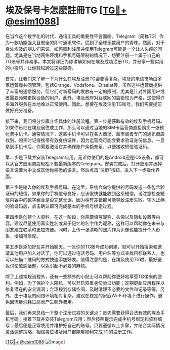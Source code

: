 # 埃及保号卡怎麽註冊TG [[TG💪+ @esim1088](https://t.me/s/esim1088)]

在当今这个数字化的时代，通讯工具的重要性不言而喻。Telegram（简称TG）作为一款功能强大且安全的即时通讯软件，受到了全球无数用户的青睐。然而，对于身处埃及的朋友们来说，如何顺利注册并使用Telegram可能是一个让人头疼的问题。尤其是在当地网络环境和手机号码限制的情况下，想要注册一个属于自己的TG账号并非易事。本文将详细为你讲解如何在埃及成功注册TG，并分享一些实用的小技巧，让你轻松跨过这些障碍。

首先，让我们来了解一下为什么在埃及注册TG会变得复杂。埃及的电信市场由多家运营商共同管理，包括Orange、Vodafone、Etisalat等。虽然这些运营商提供了丰富的通信服务，但它们对新号码的发放有一定的限制，尤其是针对外国用户或者需要频繁更换设备的用户。此外，埃及政府对互联网的监管较为严格，这使得许多海外服务在本地难以正常使用。因此，想要在埃及注册TG账号，我们需要提前做好充分准备。

接下来，我们将分步骤介绍具体的注册流程。第一步是获取有效的埃及手机号码。如果你已经在埃及居住或工作，那么可以通过当地的SIM卡运营商直接购买一张预付费手机卡。通常情况下，这些手机卡可以在各大商场、超市或者专门的通讯商店找到。购买时记得携带有效身份证件，因为运营商可能会要求验证身份信息。一旦拿到手机卡后，你需要激活它并确保账户余额充足，以便接收短信验证码。

第二步是下载并安装Telegram应用。无论你使用的是Android还是iOS设备，都可以从官方应用商店轻松下载最新版本的Telegram。安装完成后，打开应用并选择语言设置为中文或其他你熟悉的语言。然后点击“注册”按钮，进入下一步操作界面。

第三步是输入你的埃及手机号码。在这里，系统会向你提供的号码发送一条包含验证码的短信。如果你的手机信号良好，应该很快就能收到这条短信。请注意检查短信内容中的数字组合是否完整无误，因为稍有差错都可能导致注册失败。输入正确的验证码后，点击确认即可完成基本的手机号绑定过程。

第四步是创建个人资料。在这一阶段，你需要填写昵称、头像以及隐私设置等内容。建议尽量使用真实姓名或易于记忆的名字作为昵称，这样可以帮助你在未来与朋友建立联系时更加方便。同时，上传一张清晰的照片作为头像也能提升个人形象，增加可信度。

第五步是添加好友并开始聊天。一旦你的TG账号成功创建，就可以开始搜索和邀请其他用户加入对话了。你可以通过电话号码、用户名等方式查找目标联系人，也可以扫描二维码的方式快速添加好友。值得注意的是，在埃及使用TG时，最好避免讨论敏感话题，以免引起不必要的麻烦。

除了上述常规流程外，还有一些额外的小贴士可以帮助你更好地享受TG带来的便利。例如，为了保护个人隐私，可以开启双重身份验证功能；定期更新应用程序以修复潜在的安全漏洞；合理规划存储空间，及时清理不必要的文件和记录等等。另外，由于埃及的网络环境相对复杂，建议在稳定的家庭Wi-Fi环境下进行操作，避免因流量消耗过高而产生额外费用。

最后，我们再来总结一下整个注册过程的关键点：首先需要获得合法有效的埃及手机号码；接着下载并安装Telegram应用；然后按照提示完成手机号绑定和资料填写；最后便是正常使用并维护好自己的账号。只要遵循以上步骤，并结合实际情况灵活调整策略，相信每位埃及用户都能够顺利完成TG的注册工作。

[[TG💪+ @esim1088](https://t.me/s/esim1088) ![Image](https://i.postimg.cc/4NQfJmqS/Snipaste-2025-05-13-00-14-12.png)]